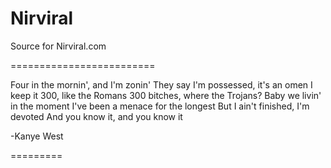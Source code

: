 Nirviral
=========================


Source for Nirviral.com


=========================

Four in the mornin', and I'm zonin'
They say I'm possessed, it's an omen
I keep it 300, like the Romans
300 bitches, where the Trojans?
Baby we livin' in the moment
I've been a menace for the longest
But I ain't finished, I'm devoted
And you know it, and you know it

-Kanye West


=========
